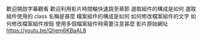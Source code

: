 歡迎開啟字幕觀看
歡迎利用影片時間軸快速跳至章節
選取組件的構成是如何
選取組件使用的 class 名稱是甚麼
檔案組件的構成是如何
如何修改檔案組件的文字
如何修改檔案組件按鈕
使用多個檔案組件時需要注意甚麼
影片原始網址 https://youtu.be/Qhem6KBaAL8
